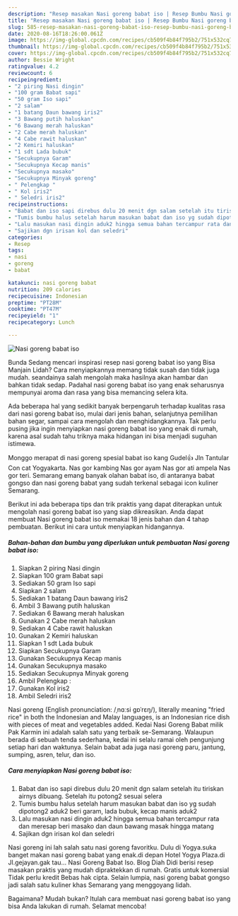 ```yaml
---
description: "Resep masakan Nasi goreng babat iso | Resep Bumbu Nasi goreng babat iso Yang Lezat"
title: "Resep masakan Nasi goreng babat iso | Resep Bumbu Nasi goreng babat iso Yang Lezat"
slug: 585-resep-masakan-nasi-goreng-babat-iso-resep-bumbu-nasi-goreng-babat-iso-yang-lezat
date: 2020-08-16T18:26:00.061Z
image: https://img-global.cpcdn.com/recipes/cb509f4b84f795b2/751x532cq70/nasi-goreng-babat-iso-foto-resep-utama.jpg
thumbnail: https://img-global.cpcdn.com/recipes/cb509f4b84f795b2/751x532cq70/nasi-goreng-babat-iso-foto-resep-utama.jpg
cover: https://img-global.cpcdn.com/recipes/cb509f4b84f795b2/751x532cq70/nasi-goreng-babat-iso-foto-resep-utama.jpg
author: Bessie Wright
ratingvalue: 4.2
reviewcount: 6
recipeingredient:
- "2 piring Nasi dingin"
- "100 gram Babat sapi"
- "50 gram Iso sapi"
- "2 salam"
- "1 batang Daun bawang iris2"
- "3 Bawang putih haluskan"
- "6 Bawang merah haluskan"
- "2 Cabe merah haluskan"
- "4 Cabe rawit haluskan"
- "2 Kemiri haluskan"
- "1 sdt Lada bubuk"
- "Secukupnya Garam"
- "Secukupnya Kecap manis"
- "Secukupnya masako"
- "Secukupnya Minyak goreng"
- " Pelengkap "
- " Kol iris2"
- " Seledri iris2"
recipeinstructions:
- "Babat dan iso sapi direbus dulu 20 menit dgn salam setelah itu tiriskan airnys dibuang. Setelah itu potong2 sesuai selera"
- "Tumis bumbu halus setelah harum masukan babat dan iso yg sudah dipotong2 aduk2 beri garam, lada bubuk, kecap manis aduk2"
- "Lalu masukan nasi dingin aduk2 hingga semua bahan tercampur rata dan meresap beri masako dan daun bawang masak hingga matang"
- "Sajikan dgn irisan kol dan seledri"
categories:
- Resep
tags:
- nasi
- goreng
- babat

katakunci: nasi goreng babat 
nutrition: 209 calories
recipecuisine: Indonesian
preptime: "PT28M"
cooktime: "PT47M"
recipeyield: "1"
recipecategory: Lunch

---
```



![Nasi goreng babat iso](https://img-global.cpcdn.com/recipes/cb509f4b84f795b2/751x532cq70/nasi-goreng-babat-iso-foto-resep-utama.jpg)

Bunda Sedang mencari inspirasi resep nasi goreng babat iso yang Bisa Manjain Lidah? Cara menyiapkannya memang tidak susah dan tidak juga mudah. seandainya salah mengolah maka hasilnya akan hambar dan bahkan tidak sedap. Padahal nasi goreng babat iso yang enak seharusnya mempunyai aroma dan rasa yang bisa memancing selera kita.

Ada beberapa hal yang sedikit banyak berpengaruh terhadap kualitas rasa dari nasi goreng babat iso, mulai dari jenis bahan, selanjutnya pemilihan bahan segar, sampai cara mengolah dan menghidangkannya. Tak perlu pusing jika ingin menyiapkan nasi goreng babat iso yang enak di rumah, karena asal sudah tahu triknya maka hidangan ini bisa menjadi suguhan istimewa.

Monggo merapat di nasi goreng spesial babat iso kang Gudel👍 Jln Tantular Con cat Yogyakarta. Nas gor kambing Nas gor ayam Nas gor ati ampela Nas gor teri. Semarang emang banyak olahan babat iso, di antaranya babat gongso dan nasi goreng babat yang sudah terkenal sebagai icon kuliner Semarang.


Berikut ini ada beberapa tips dan trik praktis yang dapat diterapkan untuk mengolah nasi goreng babat iso yang siap dikreasikan. Anda dapat membuat Nasi goreng babat iso memakai 18 jenis bahan dan 4 tahap pembuatan. Berikut ini cara untuk menyiapkan hidangannya.

<!--inarticleads1-->

##### Bahan-bahan dan bumbu yang diperlukan untuk pembuatan Nasi goreng babat iso:

1. Siapkan 2 piring Nasi dingin
1. Siapkan 100 gram Babat sapi
1. Sediakan 50 gram Iso sapi
1. Siapkan 2 salam
1. Sediakan 1 batang Daun bawang iris2
1. Ambil 3 Bawang putih haluskan
1. Sediakan 6 Bawang merah haluskan
1. Gunakan 2 Cabe merah haluskan
1. Sediakan 4 Cabe rawit haluskan
1. Gunakan 2 Kemiri haluskan
1. Siapkan 1 sdt Lada bubuk
1. Siapkan Secukupnya Garam
1. Gunakan Secukupnya Kecap manis
1. Gunakan Secukupnya masako
1. Sediakan Secukupnya Minyak goreng
1. Ambil  Pelengkap :
1. Gunakan  Kol iris2
1. Ambil  Seledri iris2


Nasi goreng (English pronunciation: /ˌnɑːsi ɡɒˈrɛŋ/), literally meaning &#34;fried rice&#34; in both the Indonesian and Malay languages, is an Indonesian rice dish with pieces of meat and vegetables added. Kedai Nasi Goreng Babat milik Pak Karmin ini adalah salah satu yang terbaik se-Semarang. Walaupun berada di sebuah tenda sederhana, kedai ini selalu ramai oleh pengunjung setiap hari dan waktunya. Selain babat ada juga nasi goreng paru, jantung, sumping, asren, telur, dan iso. 

<!--inarticleads2-->

##### Cara menyiapkan Nasi goreng babat iso:

1. Babat dan iso sapi direbus dulu 20 menit dgn salam setelah itu tiriskan airnys dibuang. Setelah itu potong2 sesuai selera
1. Tumis bumbu halus setelah harum masukan babat dan iso yg sudah dipotong2 aduk2 beri garam, lada bubuk, kecap manis aduk2
1. Lalu masukan nasi dingin aduk2 hingga semua bahan tercampur rata dan meresap beri masako dan daun bawang masak hingga matang
1. Sajikan dgn irisan kol dan seledri


Nasi goreng ini lah salah satu nasi goreng favoritku. Dulu di Yogya.suka banget makan nasi goreng babat yang enak.di depan Hotel Yogya Plaza.di Jl.gejayan.gak tau… Nasi Goreng Babat Iso. Blog Diah Didi berisi resep masakan praktis yang mudah dipraktekkan di rumah. Gratis untuk komersial Tidak perlu kredit Bebas hak cipta. Selain lumpia, nasi goreng babat gongso jadi salah satu kuliner khas Semarang yang menggoyang lidah. 

Bagaimana? Mudah bukan? Itulah cara membuat nasi goreng babat iso yang bisa Anda lakukan di rumah. Selamat mencoba!
